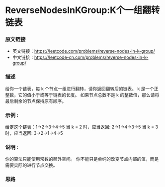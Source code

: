 # ReverseNodesInKGroup:K个一组翻转链表

### 原文链接
- 英文链接：https://leetcode.com/problems/reverse-nodes-in-k-group/
- 中文链接：https://leetcode-cn.com/problems/reverse-nodes-in-k-group/

### 描述
给你一个链表，每 k 个节点一组进行翻转，请你返回翻转后的链表。
k 是一个正整数，它的值小于或等于链表的长度。
如果节点总数不是 k 的整数倍，那么请将最后剩余的节点保持原有顺序。

### 示例 :

给定这个链表：1->2->3->4->5
当 k = 2 时，应当返回: 2->1->4->3->5
当 k = 3 时，应当返回: 3->2->1->4->5

### 说明 :
你的算法只能使用常数的额外空间。
你不能只是单纯的改变节点内部的值，而是需要实际的进行节点交换。

### 思路
